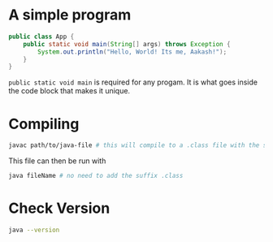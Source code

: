 # A simple program

```java
public class App {
    public static void main(String[] args) throws Exception {
        System.out.println("Hello, World! Its me, Aakash!");
    }
}
```

`public static void main` is required for any progam.  It is what goes inside the code block that makes it unique.

# Compiling
```sh
javac path/to/java-file # this will compile to a .class file with the same name as that of the file
```
This file can then be run with
```sh
java fileName # no need to add the suffix .class
```

# Check Version
```sh
java --version
```

